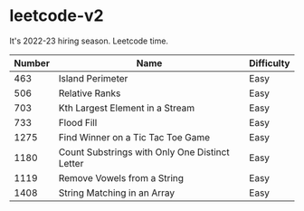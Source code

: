 # leetcode-v2

It's 2022-23 hiring season. Leetcode time.

| Number | Name                                           | Difficulty |
| ------ | ---------------------------------------------- | ---------- |
| 463    | Island Perimeter                               | Easy       |
| 506    | Relative Ranks                                 | Easy       |
| 703    | Kth Largest Element in a Stream                | Easy       |
| 733    | Flood Fill                                     | Easy       |
| 1275   | Find Winner on a Tic Tac Toe Game              | Easy       |
| 1180   | Count Substrings with Only One Distinct Letter | Easy       |
| 1119   | Remove Vowels from a String                    | Easy       |
| 1408   | String Matching in an Array                    | Easy       |
